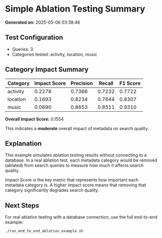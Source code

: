 # Simple Ablation Testing Summary

**Generated on:** 2025-05-06 03:38:46

## Test Configuration

- Queries: 3
- Categories tested: activity, location, music

## Category Impact Summary

| Category | Impact Score | Precision | Recall | F1 Score |
|----------|-------------|-----------|--------|----------|
| activity | 0.2278 | 0.7366 | 0.7232 | 0.7722 |
| location | 0.1693 | 0.8234 | 0.7644 | 0.8307 |
| music | 0.0690 | 0.8653 | 0.8511 | 0.9310 |

**Overall Impact Score:** 0.1554

This indicates a **moderate** overall impact of metadata on search quality.

## Explanation

This example simulates ablation testing results without connecting to a database. In a real ablation test, each metadata category would be removed (ablated) from search queries to measure how much it affects search quality.

Impact Score is the key metric that represents how important each metadata category is. A higher impact score means that removing that category significantly degrades search quality.

## Next Steps

For real ablation testing with a database connection, use the full end-to-end example:

```bash
./run_end_to_end_ablation_example.sh
```
